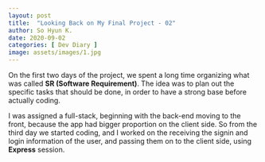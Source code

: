 ```yaml
---
layout: post
title:  "Looking Back on My Final Project - 02"
author: So Hyun K.
date: 2020-09-02
categories: [ Dev Diary ]
image: assets/images/1.jpg
---
```


On the first two days of the project, we spent a long time organizing what was called **SR (Software Requirement)**.
The idea was to plan out the specific tasks that should be done, in order to have a strong base before actually coding.

I was assigned a full-stack, beginning with the back-end moving to the front, because the app had bigger proportion on the client side. So from the third day we started coding, and I worked on the receiving the signin and login information of the user, and passing them on to the client side, using **Express** session.

